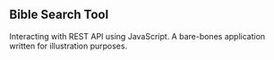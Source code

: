 ## Bible Search Tool

Interacting with REST API using JavaScript.  A bare-bones application written for illustration purposes.  

